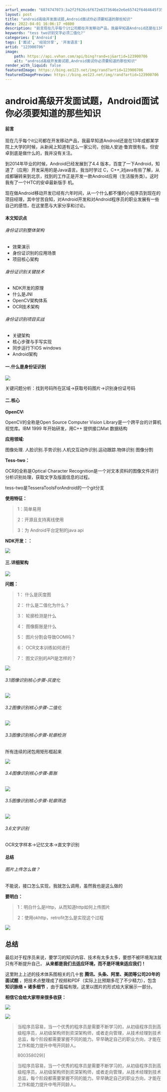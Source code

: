 ```yaml
---
arturl_encode: "6874747073:3a2f2f626c6f672e6373646e2e6e65742f6464645f3532302f:61727469636c652f64657461696c732f313233393030373036"
layout: post
title: "android高级开发面试题,Android面试你必须要知道的那些知识"
date: 2022-04-01 16:06:17 +0800
description: "前言现在几乎每个it公司都在开发移动产品，我最早知道Android还是在13年成都某学院上大学的时候"
keywords: "tess two识别文字必须二值化?"
categories: ['Android']
tags: ['面试', '经验分享', '开发语言']
artid: "123900706"
image:
    path: https://api.vvhan.com/api/bing?rand=sj&artid=123900706
    alt: "android高级开发面试题,Android面试你必须要知道的那些知识"
render_with_liquid: false
featuredImage: https://bing.ee123.net/img/rand?artid=123900706
featuredImagePreview: https://bing.ee123.net/img/rand?artid=123900706
---
```


# android高级开发面试题，Android面试你必须要知道的那些知识

#### 前言

现在几乎每个it公司都在开发移动产品，我最早知道Android还是在13年成都某学院上大学的时候，从新闻上知道有这么一家公司，创始人安迪·鲁宾很有名，但安卓到底是做什么的，我并没有关注。

到2014年毕业的时候，Android已经发展到了4.4 版本，百度了一下Android，知道了（应用）开发采用的是Java语言。我当时学过 C，C++,对java有些了解，从成都辗转来到北京，找到的工作正是开发一款Android应用（生活服务类）。这时我有了一个HTC的安卓最新版手 机。

现在做Android移动开发已经有六年时间，从一个什么都不懂的小程序员到现在的项目经理，其中甘苦自知，对Android开发和对Android程序员的职业发展有一些自己的感悟，在这里愿与大家分享和讨论。

#### 本文知识点

###### 身份证识别整体架构

* 效果演示
* 身份证识别的应用场景
* 项目核心架构

###### 身份证识别关键技术

* NDK开发的原理
* 什么是JNI
* OpenCV架构体系
* OCR技术架构

###### 身份证识别项目实战

* 关键架构
* 核心步骤与手写实现
* 同步运行下IOS windows
* Android架构

#### 一.什么是身份证识别

![](https://i-blog.csdnimg.cn/blog_migrate/c17dd56eab6f04b2910b31adb56ca779.png)
  
关键问题分析：找到号码所在区域→获取号码图片→识别身份证号码

#### 二.核心

**OpenCV:**
  
OpenCV的全称是Open Source Computer Vision Library是一个跨平台的计算机视觉库。IBM 1999 年开始研发，用C++ 提供接口Mat 数据结构

**应用领域:**
  
图像处理. 人脸识别.手势识别.人机交互动作识别.运动跟踪.物体识别 图像分割

**Tess-two：**
  
OCR的全称是Optical Character Recognition是一个对文本资料的图像文件进行分析识别处理，获取文字及版面信息的过程。

tess-two是TesseraToolsForAndroid的一个git分支

**使用特征：**

> 1：简单易用
>   
> 2：开源且支持离线使用
>   
> 3：为 Android平台定制的java api

**NDK开发：：**
  
![](https://i-blog.csdnimg.cn/blog_migrate/10f3a33648e4b701a77dca99bd396caf.png)

#### 三.详细架构

![](https://i-blog.csdnimg.cn/blog_migrate/a443d6e9c1b5911adfd2ad3ae2022cb8.png)

**问题：**

> 1： 什么是灰度图
>   
> 2： 什么是二值化为什么？
>   
> 3： 轮廓检测是什么
>   
> 4： 图像膨胀是什么
>   
> 5： 图片分割会导致OOM吗？
>   
> 6： OCR文本训练如何进行
>   
> 7： 图文识别的API是怎样的？

![](https://i-blog.csdnimg.cn/blog_migrate/76d4c60242c2a00eb3346048db9e00ec.png)

###### 3.1图像识别核心步骤-灰度化

![](https://i-blog.csdnimg.cn/blog_migrate/de3a165ea84a7a36aa14b3b951e873d1.png)

###### 3.2图像识别核心步骤-二值化

![](https://i-blog.csdnimg.cn/blog_migrate/5d530c2205c61a789f56d760b1728fba.png)

###### 3.3图像识别核心步骤-轮廓检测

所有连续的闭包用矩形框起来
  
![](https://i-blog.csdnimg.cn/blog_migrate/0e0d9208cf909fcd72a9adc26b214f64.png)

###### 3.4图像识别核心步骤-膨胀

![](https://i-blog.csdnimg.cn/blog_migrate/4e8c33784056bc8d1faae327335a2f27.png)

###### 3.5图像识别核心步骤-轮廓筛选

![](https://i-blog.csdnimg.cn/blog_migrate/e9c24835903789c0b16bafa3cac821ce.png)

###### 3.6文字识别

OCR文字样本→记忆文本→直文字识别

#### 总结

###### 图片上传怎么做？

不能说，接口怎么实现，我就怎么调用，虽然我也是这么做的

**要明白：**

> 1：明白什么是Http，从而知道http如何上传图片
>   
> 2：使用okhttp，retrofit怎么是实现这个过程

![](https://i-blog.csdnimg.cn/blog_migrate/9c9d9d057bc2c006c67d1e6782b4d56a.png)

## **总结**

最后对于程序员来说，要学习的知识内容、技术有太多太多，要想不被环境淘汰就只有不断提升自己，
**从来都是我们去适应环境，而不是环境来适应我们！**

这里附上上述的技术体系图相关的几十套
**腾讯、头条、阿里、美团等公司20年的面试题**
，把技术点整理成了视频和PDF（实际上比预期多花了不少精力），包含
**知识脉络 + 诸多细节**
，由于篇幅有限，这里以图片的形式给大家展示一部分。

**相信它会给大家带来很多收获：**
  
![](https://i-blog.csdnimg.cn/blog_migrate/76506fe7f7631880e5edd40b1ed1b14b.png)

![](https://i-blog.csdnimg.cn/blog_migrate/0d238e96151a24d0154451eb10ed522c.png)

> 当程序员容易，当一个优秀的程序员是需要不断学习的，从初级程序员到高级程序员，从初级架构师到资深架构师，或者走向管理，从技术经理到技术总监，每个阶段都需要掌握不同的能力。早早确定自己的职业方向，才能在工作和能力提升中甩开同龄人。
>   
> 800358029)]

> 当程序员容易，当一个优秀的程序员是需要不断学习的，从初级程序员到高级程序员，从初级架构师到资深架构师，或者走向管理，从技术经理到技术总监，每个阶段都需要掌握不同的能力。早早确定自己的职业方向，才能在工作和能力提升中甩开同龄人。